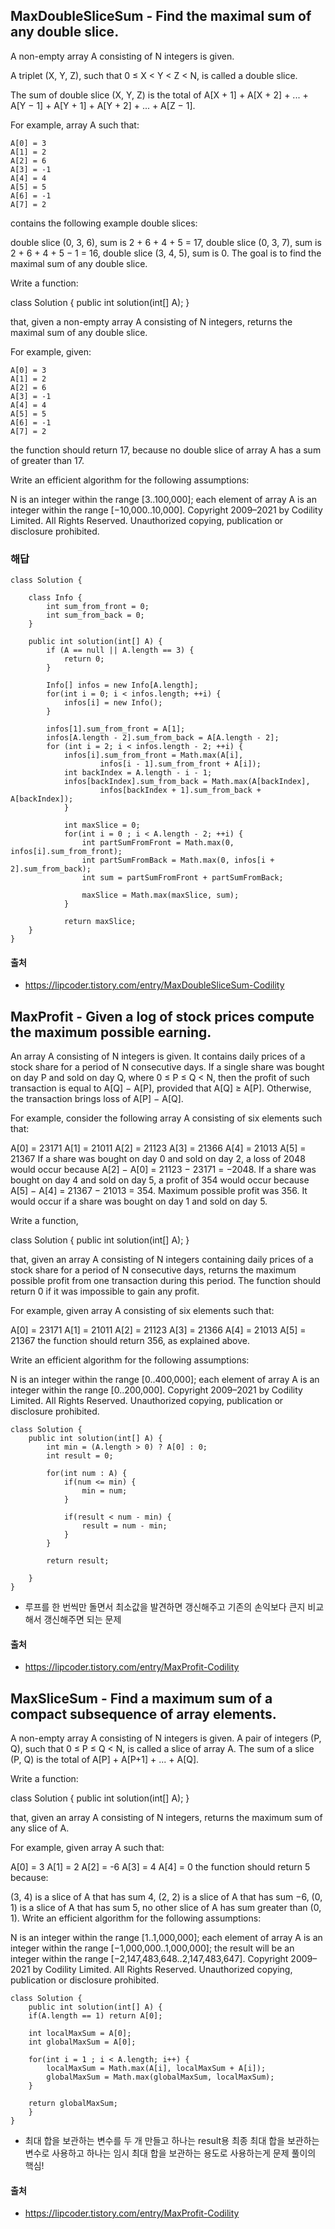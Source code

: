 ## MaxDoubleSliceSum - Find the maximal sum of any double slice.
A non-empty array A consisting of N integers is given.

A triplet (X, Y, Z), such that 0 ≤ X < Y < Z < N, is called a double slice.

The sum of double slice (X, Y, Z) is the total of A[X + 1] + A[X + 2] + ... + A[Y − 1] + A[Y + 1] + A[Y + 2] + ... + A[Z − 1].

For example, array A such that:

    A[0] = 3
    A[1] = 2
    A[2] = 6
    A[3] = -1
    A[4] = 4
    A[5] = 5
    A[6] = -1
    A[7] = 2
contains the following example double slices:

double slice (0, 3, 6), sum is 2 + 6 + 4 + 5 = 17,
double slice (0, 3, 7), sum is 2 + 6 + 4 + 5 − 1 = 16,
double slice (3, 4, 5), sum is 0.
The goal is to find the maximal sum of any double slice.

Write a function:

class Solution { public int solution(int[] A); }

that, given a non-empty array A consisting of N integers, returns the maximal sum of any double slice.

For example, given:

    A[0] = 3
    A[1] = 2
    A[2] = 6
    A[3] = -1
    A[4] = 4
    A[5] = 5
    A[6] = -1
    A[7] = 2
the function should return 17, because no double slice of array A has a sum of greater than 17.

Write an efficient algorithm for the following assumptions:

N is an integer within the range [3..100,000];
each element of array A is an integer within the range [−10,000..10,000].
Copyright 2009–2021 by Codility Limited. All Rights Reserved. Unauthorized copying, publication or disclosure prohibited.
### 해답
~~~
class Solution {

    class Info { 
        int sum_from_front = 0; 
        int sum_from_back = 0; 
    } 

    public int solution(int[] A) { 
        if (A == null || A.length == 3) { 
            return 0; 
        } 
        
        Info[] infos = new Info[A.length]; 
        for(int i = 0; i < infos.length; ++i) { 
            infos[i] = new Info(); 
        } 
        
        infos[1].sum_from_front = A[1]; 
        infos[A.length - 2].sum_from_back = A[A.length - 2]; 
        for (int i = 2; i < infos.length - 2; ++i) { 
            infos[i].sum_from_front = Math.max(A[i], 
                    infos[i - 1].sum_from_front + A[i]); 
            int backIndex = A.length - i - 1; 
            infos[backIndex].sum_from_back = Math.max(A[backIndex], 
                    infos[backIndex + 1].sum_from_back + A[backIndex]); 
            } 
            
            int maxSlice = 0; 
            for(int i = 0 ; i < A.length - 2; ++i) { 
                int partSumFromFront = Math.max(0, infos[i].sum_from_front); 
                int partSumFromBack = Math.max(0, infos[i + 2].sum_from_back);               
                int sum = partSumFromFront + partSumFromBack; 
                
                maxSlice = Math.max(maxSlice, sum); 
            } 
            
            return maxSlice; 
    } 
}
~~~
#### 출처
- https://lipcoder.tistory.com/entry/MaxDoubleSliceSum-Codility

## MaxProfit - Given a log of stock prices compute the maximum possible earning.
An array A consisting of N integers is given. It contains daily prices of a stock share for a period of N consecutive days. If a single share was bought on day P and sold on day Q, where 0 ≤ P ≤ Q < N, then the profit of such transaction is equal to A[Q] − A[P], provided that A[Q] ≥ A[P]. Otherwise, the transaction brings loss of A[P] − A[Q].

For example, consider the following array A consisting of six elements such that:

  A[0] = 23171
  A[1] = 21011
  A[2] = 21123
  A[3] = 21366
  A[4] = 21013
  A[5] = 21367
If a share was bought on day 0 and sold on day 2, a loss of 2048 would occur because A[2] − A[0] = 21123 − 23171 = −2048. If a share was bought on day 4 and sold on day 5, a profit of 354 would occur because A[5] − A[4] = 21367 − 21013 = 354. Maximum possible profit was 356. It would occur if a share was bought on day 1 and sold on day 5.

Write a function,

class Solution { public int solution(int[] A); }

that, given an array A consisting of N integers containing daily prices of a stock share for a period of N consecutive days, returns the maximum possible profit from one transaction during this period. The function should return 0 if it was impossible to gain any profit.

For example, given array A consisting of six elements such that:

  A[0] = 23171
  A[1] = 21011
  A[2] = 21123
  A[3] = 21366
  A[4] = 21013
  A[5] = 21367
the function should return 356, as explained above.

Write an efficient algorithm for the following assumptions:

N is an integer within the range [0..400,000];
each element of array A is an integer within the range [0..200,000].
Copyright 2009–2021 by Codility Limited. All Rights Reserved. Unauthorized copying, publication or disclosure prohibited.
~~~
class Solution {
    public int solution(int[] A) {
        int min = (A.length > 0) ? A[0] : 0; 
        int result = 0; 
        
        for(int num : A) { 
            if(num <= min) { 
                min = num; 
            } 
            
            if(result < num - min) { 
                result = num - min; 
            }
        } 
        
        return result;

    }
}
~~~

- 루프를 한 번씩만 돌면서 최소값을 발견하면 갱신해주고 기존의 손익보다 큰지 비교해서 갱신해주면 되는 문제
#### 출처
- https://lipcoder.tistory.com/entry/MaxProfit-Codility

## MaxSliceSum - Find a maximum sum of a compact subsequence of array elements.
A non-empty array A consisting of N integers is given. A pair of integers (P, Q), such that 0 ≤ P ≤ Q < N, is called a slice of array A. The sum of a slice (P, Q) is the total of A[P] + A[P+1] + ... + A[Q].

Write a function:

class Solution { public int solution(int[] A); }

that, given an array A consisting of N integers, returns the maximum sum of any slice of A.

For example, given array A such that:

A[0] = 3  A[1] = 2  A[2] = -6
A[3] = 4  A[4] = 0
the function should return 5 because:

(3, 4) is a slice of A that has sum 4,
(2, 2) is a slice of A that has sum −6,
(0, 1) is a slice of A that has sum 5,
no other slice of A has sum greater than (0, 1).
Write an efficient algorithm for the following assumptions:

N is an integer within the range [1..1,000,000];
each element of array A is an integer within the range [−1,000,000..1,000,000];
the result will be an integer within the range [−2,147,483,648..2,147,483,647].
Copyright 2009–2021 by Codility Limited. All Rights Reserved. Unauthorized copying, publication or disclosure prohibited.
~~~
class Solution {
    public int solution(int[] A) {
    if(A.length == 1) return A[0]; 
    
    int localMaxSum = A[0]; 
    int globalMaxSum = A[0]; 
    
    for(int i = 1 ; i < A.length; i++) { 
        localMaxSum = Math.max(A[i], localMaxSum + A[i]); 
        globalMaxSum = Math.max(globalMaxSum, localMaxSum);
    } 
    
    return globalMaxSum;
    }
}
~~~

- 최대 합을 보관하는 변수를 두 개 만들고 하나는 result용 최종 최대 합을 보관하는 변수로 사용하고 하나는 임시 최대 합을 보관하는 용도로 사용하는게 문제 풀이의 핵심!
#### 출처
- https://lipcoder.tistory.com/entry/MaxProfit-Codility